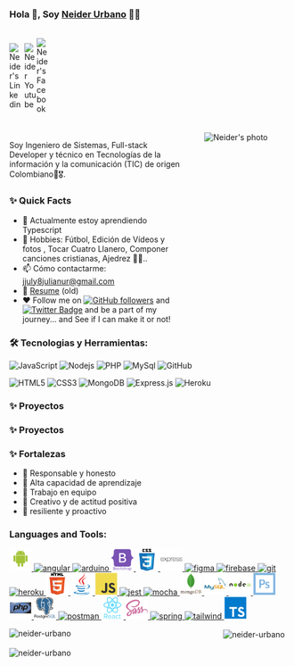 ### Hola 👋, Soy [Neider Urbano](https://github.com/Neider-Urbano) 👨‍💻

<br/>

<div style="display:flex; align-items:center">
<a href="https://www.linkedin.com/in/neiderurbano08" target="_blank">
  <img align="left" style="margin-right:5px" alt="Neider's Linkedin" width="22px" src="https://cdn-icons-png.flaticon.com/512/174/174857.png" />
</a>

<a href="https://www.youtube.com/channel/UCPmgVecuDCSzUPFfoYJ0r8w" target="_blank">
  <img align="left" alt="Neider Youtube" width="22px" src="https://icones.pro/wp-content/uploads/2021/02/youtube-logo-icone.png" />
</a>

<a href="https://www.facebook.com/neider.urbano.355/" target="_blank">
  <img align="left" alt="Neider's Facebook" width="22px" src="https://cdn-icons-png.flaticon.com/512/124/124010.png" />
</a>
</div>

<br />
<br/>

  <img align="right" height="350px" style="margin-right:40px; margin-left:40px" alt="Neider's photo" src="https://avatars.githubusercontent.com/u/80359162?s=400&u=2f6addf63da1daca7c818ca21e5a9a4f527fbd3d&v=4" />
<p>
Soy Ingeniero de Sistemas, Full-stack Developer y 
técnico en Tecnologías de la información y la 
comunicación (TIC) de origen Colombiano🚀🎖️.
<br/>

  
### ✨ Quick Facts

-   🌱 Actualmente estoy aprendiendo Typescript
-   🎿 Hobbies: Fútbol, Edición de Vídeos y fotos , Tocar Cuatro Llanero, Componer canciones cristianas, Ajedrez 🤔🤖..
-   📫 Cómo contactarme: jjuly8julianur@gmail.com
-   📝 [Resume](https://drive.google.com/drive/u/0/folders/1Nhe0L98ystM0gYT5UCIDZ2DEeJPhYVOv) (old)
-   ♥ Follow me on [![GitHub followers](https://img.shields.io/github/followers/javcho23?label=Follow&style=social)](https://github.com/javcho23/?tab=follow) and [![Twitter Badge](https://img.shields.io/badge/-@javcho23-1ca0f1?style=flat-square&labelColor=1ca0f1&logo=twitter&logoColor=white&link=https://twitter.com/aman_atg)](https://twitter.com/aman_atg)
and be a part of my journey... and See if I can make it or not!

### 🛠️ Tecnologias y Herramientas:

![JavaScript](https://img.shields.io/badge/-JavaScript-black?style=flat-square&logo=javascript)
![Nodejs](https://img.shields.io/badge/-Nodejs-black?style=flat-square&logo=Node.js)
![PHP](https://img.shields.io/badge/-PHP-black?style=flat-square&logo=PHP)
![MySql](https://img.shields.io/badge/-MySql-black?style=flat-square&logo=mysql)
![GitHub](https://img.shields.io/badge/-GitHub-black?style=flat-square&logo=github)

![HTML5](https://img.shields.io/badge/-HTML5-black?style=flat-square&logo=html5&logoColor=white)
![CSS3](https://img.shields.io/badge/-CSS3-black?style=flat-square&logo=css3)
![MongoDB](https://img.shields.io/badge/-MongoDB-black?style=flat-square&logo=mongodb)
![Express.js](https://img.shields.io/badge/-Express-black?style=flat-square&logo=expressjs)
![Heroku](https://img.shields.io/badge/-Heroku-black?style=flat-square&logo=heroku)

### ✨ Proyectos
  
 
### ✨ Proyectos

### ✨ Fortalezas
-   🌱 Responsable y honesto
-   🌱 Alta capacidad de aprendizaje
-   🌱 Trabajo en equipo
-   🌱 Creativo y de actitud positiva
-   🌱 resiliente y proactivo


<h3 align="left">Languages and Tools:</h3>
<p align="left"> <a href="https://developer.android.com" target="_blank" rel="noreferrer"> <img src="https://raw.githubusercontent.com/devicons/devicon/master/icons/android/android-original-wordmark.svg" alt="android" width="40" height="40"/> </a> <a href="https://angular.io" target="_blank" rel="noreferrer"> <img src="https://angular.io/assets/images/logos/angular/angular.svg" alt="angular" width="40" height="40"/> </a> <a href="https://www.arduino.cc/" target="_blank" rel="noreferrer"> <img src="https://cdn.worldvectorlogo.com/logos/arduino-1.svg" alt="arduino" width="40" height="40"/> </a> <a href="https://getbootstrap.com" target="_blank" rel="noreferrer"> <img src="https://raw.githubusercontent.com/devicons/devicon/master/icons/bootstrap/bootstrap-plain-wordmark.svg" alt="bootstrap" width="40" height="40"/> </a> <a href="https://www.w3schools.com/css/" target="_blank" rel="noreferrer"> <img src="https://raw.githubusercontent.com/devicons/devicon/master/icons/css3/css3-original-wordmark.svg" alt="css3" width="40" height="40"/> </a> <a href="https://expressjs.com" target="_blank" rel="noreferrer"> <img src="https://raw.githubusercontent.com/devicons/devicon/master/icons/express/express-original-wordmark.svg" alt="express" width="40" height="40"/> </a> <a href="https://www.figma.com/" target="_blank" rel="noreferrer"> <img src="https://www.vectorlogo.zone/logos/figma/figma-icon.svg" alt="figma" width="40" height="40"/> </a> <a href="https://firebase.google.com/" target="_blank" rel="noreferrer"> <img src="https://www.vectorlogo.zone/logos/firebase/firebase-icon.svg" alt="firebase" width="40" height="40"/> </a> <a href="https://git-scm.com/" target="_blank" rel="noreferrer"> <img src="https://www.vectorlogo.zone/logos/git-scm/git-scm-icon.svg" alt="git" width="40" height="40"/> </a> <a href="https://heroku.com" target="_blank" rel="noreferrer"> <img src="https://www.vectorlogo.zone/logos/heroku/heroku-icon.svg" alt="heroku" width="40" height="40"/> </a> <a href="https://www.w3.org/html/" target="_blank" rel="noreferrer"> <img src="https://raw.githubusercontent.com/devicons/devicon/master/icons/html5/html5-original-wordmark.svg" alt="html5" width="40" height="40"/> </a> <a href="https://www.java.com" target="_blank" rel="noreferrer"> <img src="https://raw.githubusercontent.com/devicons/devicon/master/icons/java/java-original.svg" alt="java" width="40" height="40"/> </a> <a href="https://developer.mozilla.org/en-US/docs/Web/JavaScript" target="_blank" rel="noreferrer"> <img src="https://raw.githubusercontent.com/devicons/devicon/master/icons/javascript/javascript-original.svg" alt="javascript" width="40" height="40"/> </a> <a href="https://jestjs.io" target="_blank" rel="noreferrer"> <img src="https://www.vectorlogo.zone/logos/jestjsio/jestjsio-icon.svg" alt="jest" width="40" height="40"/> </a> <a href="https://mochajs.org" target="_blank" rel="noreferrer"> <img src="https://www.vectorlogo.zone/logos/mochajs/mochajs-icon.svg" alt="mocha" width="40" height="40"/> </a> <a href="https://www.mongodb.com/" target="_blank" rel="noreferrer"> <img src="https://raw.githubusercontent.com/devicons/devicon/master/icons/mongodb/mongodb-original-wordmark.svg" alt="mongodb" width="40" height="40"/> </a> <a href="https://www.mysql.com/" target="_blank" rel="noreferrer"> <img src="https://raw.githubusercontent.com/devicons/devicon/master/icons/mysql/mysql-original-wordmark.svg" alt="mysql" width="40" height="40"/> </a> <a href="https://nodejs.org" target="_blank" rel="noreferrer"> <img src="https://raw.githubusercontent.com/devicons/devicon/master/icons/nodejs/nodejs-original-wordmark.svg" alt="nodejs" width="40" height="40"/> </a> <a href="https://www.photoshop.com/en" target="_blank" rel="noreferrer"> <img src="https://raw.githubusercontent.com/devicons/devicon/master/icons/photoshop/photoshop-line.svg" alt="photoshop" width="40" height="40"/> </a> <a href="https://www.php.net" target="_blank" rel="noreferrer"> <img src="https://raw.githubusercontent.com/devicons/devicon/master/icons/php/php-original.svg" alt="php" width="40" height="40"/> </a> <a href="https://www.postgresql.org" target="_blank" rel="noreferrer"> <img src="https://raw.githubusercontent.com/devicons/devicon/master/icons/postgresql/postgresql-original-wordmark.svg" alt="postgresql" width="40" height="40"/> </a> <a href="https://postman.com" target="_blank" rel="noreferrer"> <img src="https://www.vectorlogo.zone/logos/getpostman/getpostman-icon.svg" alt="postman" width="40" height="40"/> </a> <a href="https://reactjs.org/" target="_blank" rel="noreferrer"> <img src="https://raw.githubusercontent.com/devicons/devicon/master/icons/react/react-original-wordmark.svg" alt="react" width="40" height="40"/> </a> <a href="https://sass-lang.com" target="_blank" rel="noreferrer"> <img src="https://raw.githubusercontent.com/devicons/devicon/master/icons/sass/sass-original.svg" alt="sass" width="40" height="40"/> </a> <a href="https://spring.io/" target="_blank" rel="noreferrer"> <img src="https://www.vectorlogo.zone/logos/springio/springio-icon.svg" alt="spring" width="40" height="40"/> </a> <a href="https://tailwindcss.com/" target="_blank" rel="noreferrer"> <img src="https://www.vectorlogo.zone/logos/tailwindcss/tailwindcss-icon.svg" alt="tailwind" width="40" height="40"/> </a> <a href="https://www.typescriptlang.org/" target="_blank" rel="noreferrer"> <img src="https://raw.githubusercontent.com/devicons/devicon/master/icons/typescript/typescript-original.svg" alt="typescript" width="40" height="40"/> </a> </p>

<p><img align="left" style="width:380px" src="https://github-readme-stats.vercel.app/api/top-langs?username=neider-urbano&show_icons=true&locale=en&layout=compact" alt="neider-urbano" /></p>

<p>&nbsp;<img align="center" style="width:380px" src="https://github-readme-stats.vercel.app/api?username=neider-urbano&show_icons=true&locale=en" alt="neider-urbano" /></p>

<p><img style="width:380px" align="center" src="https://github-readme-streak-stats.herokuapp.com/?user=neider-urbano&" alt="neider-urbano" /></p>


